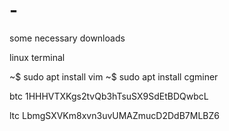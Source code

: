 # - 

some necessary downloads 

linux terminal 

~$ sudo apt install vim 
~$ sudo apt install cgminer


btc
1HHHVTXKgs2tvQb3hTsuSX9SdEtBDQwbcL

ltc
LbmgSXVKm8xvn3uvUMAZmucD2DdB7MLBZ6
